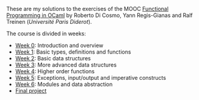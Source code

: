 These are my solutions to the exercises of the MOOC [Functional Programming in OCaml](https://www.fun-mooc.fr/courses/parisdiderot/56002S02/session02/about) by Roberto Di Cosmo, Yann Regis-Gianas and Ralf Treinen (_Université Paris Diderot_).

The course is divided in weeks:
* [Week 0](week0): Introduction and overview
* [Week 1](week1): Basic types, definitions and functions
* [Week 2](week2): Basic data structures
* [Week 3](week3): More advanced data structures
* [Week 4](week4): Higher order functions
* [Week 5](week5): Exceptions, input/output and imperative constructs
* [Week 6](week6): Modules and data abstraction
* [Final project](project)